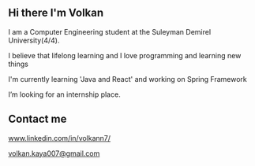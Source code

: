 ## Hi there I'm Volkan

I am a Computer Engineering student at the Suleyman Demirel University(4/4).

I believe that lifelong learning and I love programming and learning new things

I'm currently learning 'Java and React' and working on Spring Framework

I’m looking for an internship place.

## Contact me
www.linkedin.com/in/volkann7/

volkan.kaya007@gmail.com
